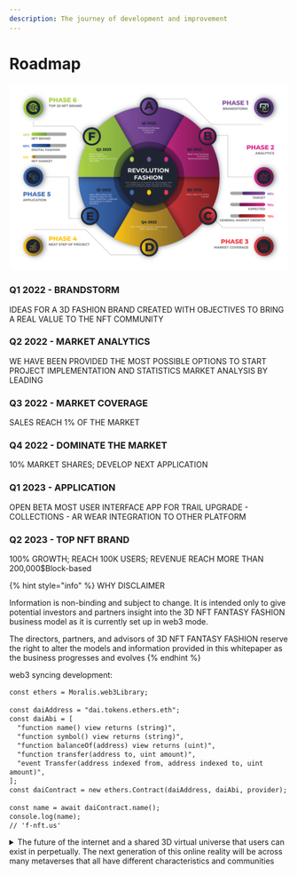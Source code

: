 ```yaml
---
description: The journey of development and improvement
---
```


# Roadmap

![](../.gitbook/assets/roadmap222-1-1024x674.png)

### Q1 2022 - BRANDSTORM

IDEAS FOR A 3D FASHION BRAND CREATED WITH OBJECTIVES TO BRING A REAL VALUE TO THE NFT COMMUNITY

### Q2 2022 - MARKET ANALYTICS

WE HAVE BEEN PROVIDED THE MOST POSSIBLE OPTIONS TO START PROJECT IMPLEMENTATION AND STATISTICS MARKET ANALYSIS BY LEADING

### Q3 2022 - MARKET COVERAGE

SALES REACH 1% OF THE MARKET

### Q4 2022 - DOMINATE THE MARKET

10% MARKET SHARES; DEVELOP NEXT APPLICATION

### Q1 2023 - APPLICATION

OPEN BETA MOST USER INTERFACE APP FOR TRAIL UPGRADE - COLLECTIONS - AR WEAR INTEGRATION TO OTHER PLATFORM

### Q2 2023 - TOP NFT BRAND

100% GROWTH; REACH 100K USERS; REVENUE REACH MORE THAN 200,000$Block-based

{% hint style="info" %}
WHY DISCLAIMER

Information is non-binding and subject to change. It is intended only to give potential investors and partners insight into the 3D NFT FANTASY FASHION business model as it is currently set up in web3 mode.&#x20;

The directors, partners, and advisors of 3D NFT FANTASY FASHION reserve the right to alter the models and information provided in this whitepaper as the business progresses and evolves
{% endhint %}

web3 syncing development​:

```
const ethers = Moralis.web3Library;

const daiAddress = "dai.tokens.ethers.eth";
const daiAbi = [
  "function name() view returns (string)",
  "function symbol() view returns (string)",
  "function balanceOf(address) view returns (uint)",
  "function transfer(address to, uint amount)",
  "event Transfer(address indexed from, address indexed to, uint amount)",
];
const daiContract = new ethers.Contract(daiAddress, daiAbi, provider);

const name = await daiContract.name();
console.log(name);
// 'f-nft.us'
```

<details>

<summary>The future of the internet and a shared 3D virtual universe that users can exist in perpetually. The next generation of this online reality will be across many metaverses that all have different characteristics and communities</summary>



</details>
